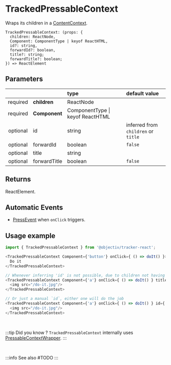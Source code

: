 # TrackedPressableContext

Wraps its children in a [ContentContext](/taxonomy/reference/location-contexts/ContentContext.md).

```tsx
TrackedPressableContext: (props: { 
  children: ReactNode,
  Component: ComponentType | keyof ReactHTML,
  id?: string,
  forwardId?: boolean,
  title?: string;
  forwardTitle?: boolean;
}) => ReactElement
```

## Parameters
|          |               | type                                 | default value                       |
|:--------:|:--------------|:-------------------------------------|:------------------------------------|
| required | **children**  | ReactNode                            |                                     |
| required | **Component** | ComponentType &vert; keyof ReactHTML |                                     |
| optional | id            | string                               | inferred from `children` or `title` |
| optional | forwardId     | boolean                              | `false`                             |
| optional | title         | string                               |                                     |
| optional | forwardTitle  | boolean                              | `false`                             |

## Returns
ReactElement.

## Automatic Events
- [PressEvent](/taxonomy/reference/events/PressEvent.md) when `onClick` triggers.

## Usage example

```typescript jsx
import { TrackedPressableContext } from '@objectiv/tracker-react';
```

```typescript jsx
<TrackedPressableContext Component={'button'} onClick={ () => doIt() }>
  Do it
</TrackedPressableContext>

// Whenever inferring 'id' is not possible, due to children not having any text, a `title` can be specified
<TrackedPressableContext Component={'a'} onClick={ () => doIt() } title={'Do it'}>
  <img src="/do-it.jpg"/>
</TrackedPressableContext>

// Or just a manual `id`, either one will do the job
<TrackedPressableContext Component={'a'} onClick={ () => doIt() } id={'do-it'}>
  <img src="/do-it.jpg"/>
</TrackedPressableContext>
```

<br />

:::tip Did you know ?
`TrackedPressableContext` internally uses [PressableContextWrapper](/tracking/react/api-reference/locationWrappers/PressableContextWrapper.md).
:::

<br />

:::info See also
#TODO
:::
